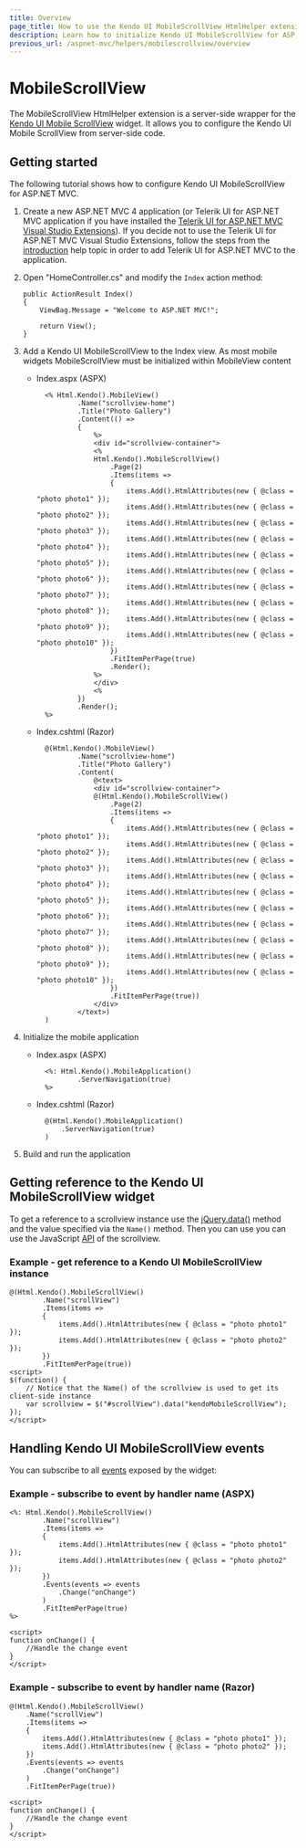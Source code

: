 ```yaml
---
title: Overview
page_title: How to use the Kendo UI MobileScrollView HtmlHelper extension, server-side ASP.NET MVC wrapper for Kendo UI Mobile ScrollView widget
description: Learn how to initialize Kendo UI MobileScrollView for ASP.NET MVC, handle Kendo UI MobileScrollView Events, access an existing scrollview with MobileScrollView HtmlHelper extension documentation.
previous_url: /aspnet-mvc/helpers/mobilescrollview/overview
---
```


# MobileScrollView

The MobileScrollView HtmlHelper extension is a server-side wrapper for the [Kendo UI Mobile ScrollView](/api/mobile/scrollview) widget. It allows you to configure the Kendo UI Mobile ScrollView
from server-side code.

## Getting started

The following tutorial shows how to configure Kendo UI MobileScrollView for ASP.NET MVC.

1.  Create a new ASP.NET MVC 4 application (or Telerik UI for ASP.NET MVC application if you have installed the [Telerik UI for ASP.NET MVC Visual Studio Extensions](/aspnet-mvc/introduction#kendo-ui-for-asp.net-mvc-visual-studio-extensions)).
If you decide not to use the Telerik UI for ASP.NET MVC Visual Studio Extensions, follow the steps from the [introduction](/aspnet-mvc/introduction) help topic in order
to add Telerik UI for ASP.NET MVC to the application.
1.  Open "HomeController.cs" and modify the `Index` action method:

        public ActionResult Index()
        {
            ViewBag.Message = "Welcome to ASP.NET MVC!";

            return View();
        }
1. Add a Kendo UI MobileScrollView to the Index view. As most mobile widgets MobileScrollView must be initialized within MobileView content
    - Index.aspx (ASPX)

            <% Html.Kendo().MobileView()
                    .Name("scrollview-home")
                    .Title("Photo Gallery")
                    .Content(() =>
                    {
                        %>
                        <div id="scrollview-container">
                        <%
                        Html.Kendo().MobileScrollView()
                            .Page(2)
                            .Items(items =>
                            {
                                items.Add().HtmlAttributes(new { @class = "photo photo1" });
                                items.Add().HtmlAttributes(new { @class = "photo photo2" });
                                items.Add().HtmlAttributes(new { @class = "photo photo3" });
                                items.Add().HtmlAttributes(new { @class = "photo photo4" });
                                items.Add().HtmlAttributes(new { @class = "photo photo5" });
                                items.Add().HtmlAttributes(new { @class = "photo photo6" });
                                items.Add().HtmlAttributes(new { @class = "photo photo7" });
                                items.Add().HtmlAttributes(new { @class = "photo photo8" });
                                items.Add().HtmlAttributes(new { @class = "photo photo9" });
                                items.Add().HtmlAttributes(new { @class = "photo photo10" });
                            })
                            .FitItemPerPage(true)
                            .Render();
                        %>
                        </div>
                        <%
                    })
                    .Render();
            %>

    - Index.cshtml (Razor)

            @(Html.Kendo().MobileView()
                    .Name("scrollview-home")
                    .Title("Photo Gallery")
                    .Content(
                        @<text>
                        <div id="scrollview-container">
                        @(Html.Kendo().MobileScrollView()
                            .Page(2)
                            .Items(items =>
                            {
                                items.Add().HtmlAttributes(new { @class = "photo photo1" });
                                items.Add().HtmlAttributes(new { @class = "photo photo2" });
                                items.Add().HtmlAttributes(new { @class = "photo photo3" });
                                items.Add().HtmlAttributes(new { @class = "photo photo4" });
                                items.Add().HtmlAttributes(new { @class = "photo photo5" });
                                items.Add().HtmlAttributes(new { @class = "photo photo6" });
                                items.Add().HtmlAttributes(new { @class = "photo photo7" });
                                items.Add().HtmlAttributes(new { @class = "photo photo8" });
                                items.Add().HtmlAttributes(new { @class = "photo photo9" });
                                items.Add().HtmlAttributes(new { @class = "photo photo10" });
                            })
                            .FitItemPerPage(true))
                        </div>
                    </text>)
            )

1. Initialize the mobile application
    - Index.aspx (ASPX)

            <%: Html.Kendo().MobileApplication()
                    .ServerNavigation(true)
            %>

    - Index.cshtml (Razor)

            @(Html.Kendo().MobileApplication()
                .ServerNavigation(true)
            )

1. Build and run the application

## Getting reference to the Kendo UI MobileScrollView widget

To get a reference to a scrollview instance use the [jQuery.data()](http://api.jquery.com/jQuery.data/) method and the value specified via the `Name()` method.
Then you can use you can use the JavaScript [API](/api/mobile/scrollview#methods) of the scrollview.

### Example - get reference to a Kendo UI MobileScrollView instance

    @(Html.Kendo().MobileScrollView()
            .Name("scrollView")
            .Items(items =>
            {
                items.Add().HtmlAttributes(new { @class = "photo photo1" });
                items.Add().HtmlAttributes(new { @class = "photo photo2" });
            })
            .FitItemPerPage(true))
    <script>
    $(function() {
        // Notice that the Name() of the scrollview is used to get its client-side instance
        var scrollview = $("#scrollView").data("kendoMobileScrollView");
    });
    </script>


## Handling Kendo UI MobileScrollView events

You can subscribe to all [events](/api/mobile/scrollview#events) exposed by the widget:

### Example - subscribe to event by handler name (ASPX)

    <%: Html.Kendo().MobileScrollView()
            .Name("scrollView")
            .Items(items =>
            {
                items.Add().HtmlAttributes(new { @class = "photo photo1" });
                items.Add().HtmlAttributes(new { @class = "photo photo2" });
            })
            .Events(events => events
                .Change("onChange")
            )
            .FitItemPerPage(true)
    %>

    <script>
    function onChange() {
        //Handle the change event
    }
    </script>


### Example - subscribe to event by handler name (Razor)

    @(Html.Kendo().MobileScrollView()
        .Name("scrollView")
        .Items(items =>
        {
            items.Add().HtmlAttributes(new { @class = "photo photo1" });
            items.Add().HtmlAttributes(new { @class = "photo photo2" });
        })
        .Events(events => events
            .Change("onChange")
        )
        .FitItemPerPage(true))

    <script>
    function onChange() {
        //Handle the change event
    }
    </script>
